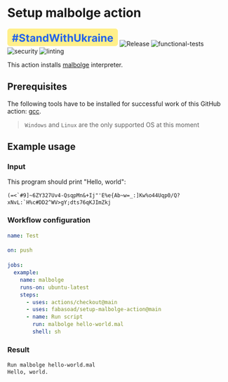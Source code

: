 # Setup malbolge action

[![Stand With Ukraine](https://raw.githubusercontent.com/vshymanskyy/StandWithUkraine/main/badges/StandWithUkraine.svg)](https://stand-with-ukraine.pp.ua)
![Release](https://img.shields.io/github/v/release/fabasoad/setup-malbolge-action?include_prereleases)
![functional-tests](https://github.com/fabasoad/setup-malbolge-action/actions/workflows/functional-tests.yml/badge.svg)
![security](https://github.com/fabasoad/setup-malbolge-action/actions/workflows/security.yml/badge.svg)
![linting](https://github.com/fabasoad/setup-malbolge-action/actions/workflows/linting.yml/badge.svg)

This action installs [malbolge](https://en.wikipedia.org/wiki/Malbolge) interpreter.

## Prerequisites

The following tools have to be installed for successful work of this GitHub action:
[gcc](https://gcc.gnu.org).

> `Windows` and `Linux` are the only supported OS at this moment

## Example usage

### Input

This program should print "Hello, world":

```text
(=<`#9]~6ZY327Uv4-QsqpMn&+Ij"'E%e{Ab~w=_:]Kw%o44Uqp0/Q?xNvL:`H%c#DD2^WV>gY;dts76qKJImZkj
```

### Workflow configuration

```yaml
name: Test

on: push

jobs:
  example:
    name: malbolge
    runs-on: ubuntu-latest
    steps:
      - uses: actions/checkout@main
      - uses: fabasoad/setup-malbolge-action@main
      - name: Run script
        run: malbolge hello-world.mal
        shell: sh
```

### Result

```text
Run malbolge hello-world.mal
Hello, world.
```
